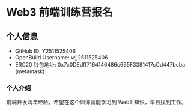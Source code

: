 # Web3 前端训练营报名

## 个人信息

- GitHub ID: Y2511525406
- OpenBuild Username: wjj2511525406
- ERC20 钱包地址: 0x7c0DEdff7164146486c665F3381417cCd447bcba (metamask)

### 个人介绍

前端开发两年经验，希望在这个训练营能学习到 Web3 知识，早日找到工作。
